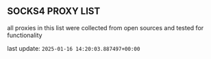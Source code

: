 ## SOCKS4 PROXY LIST

all proxies in this list were collected from open sources and tested for functionality

last update: `2025-01-16 14:20:03.887497+00:00`